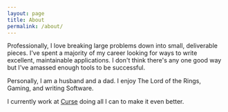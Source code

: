 ```yaml
---
layout: page
title: About
permalink: /about/
---
```


Professionally, I love breaking large problems down into small, deliverable pieces. I've spent a majority of my career looking for ways to write excellent, maintainable applications. I don't think there's any one good way but I've amassed enough tools to be successful.

Personally, I am a husband and a dad. I enjoy The Lord of the Rings, Gaming, and writing Software.

I currently work at [Curse](https://www.curse.com) doing all I can to make it even better.

